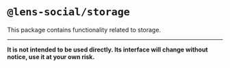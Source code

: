 # `@lens-social/storage`

This package contains functionality related to storage.

---

**It is not intended to be used directly. Its interface will change without notice, use it at your own risk.**

